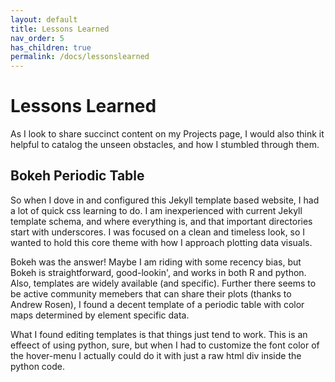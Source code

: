 ```yaml
---
layout: default
title: Lessons Learned
nav_order: 5
has_children: true
permalink: /docs/lessonslearned
---
```


# Lessons Learned

As I look to share succinct content on my Projects page, I would also think it helpful to catalog the unseen obstacles, and how I stumbled through them.

## Bokeh Periodic Table
So when I dove in and configured this Jekyll template based website, I had a lot of quick css learning to do. I am inexperienced with current Jekyll template schema, and where everything is, and that important directories start with underscores. I was focused on a clean and timeless look, so I wanted to hold this core theme with how I approach plotting data visuals.

Bokeh was the answer! Maybe I am riding with some recency bias, but Bokeh is
straightforward, good-lookin', and works in both R and python. Also, templates
are widely available (and specific). Further there seems to be active community
memebers that can share their plots (thanks to Andrew Rosen), I found a decent
template of a periodic table with color maps determined by element specific
data.

What I found editing templates is that things just tend to work. This is an effeect of using python, sure, but when I had to customize the font color of the hover-menu I actually could do it with just a raw html div inside the python code. 

 

